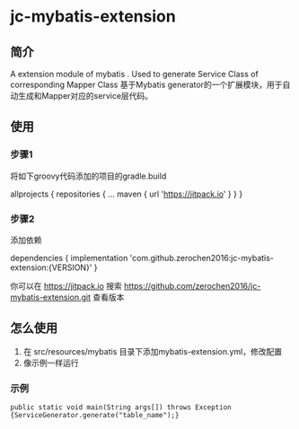 # jc-mybatis-extension
## 简介
A extension module of mybatis . Used to generate Service Class of corresponding Mapper Class
基于Mybatis generator的一个扩展模块，用于自动生成和Mapper对应的service层代码。

## 使用
### 步骤1
将如下groovy代码添加的项目的gradle.build

allprojects {
	repositories {
		...
		maven { url 'https://jitpack.io' }
	}
}

### 步骤2
添加依赖

dependencies {
        implementation 'com.github.zerochen2016:jc-mybatis-extension:{VERSION}'
}

你可以在 https://jitpack.io 搜索 https://github.com/zerochen2016/jc-mybatis-extension.git 查看版本

## 怎么使用

1. 在 src/resources/mybatis 目录下添加mybatis-extension.yml，修改配置
2. 像示例一样运行
### 示例
	public static void main(String args[]) throws Exception {ServiceGenerator.generate("table_name");}
